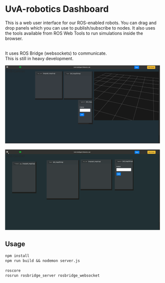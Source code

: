 UvA-robotics Dashboard
======
This is a web user interface for our ROS-enabled robots. You can drag and drop panels which you can use to publish/subscribe to nodes. It also uses the tools available from ROS Web Tools to run simulations inside the browser.</br></br>

It uses ROS Bridge (websockets) to communicate.</br>
This is still in heavy development.

<img src="dashboard.png"/>
</br></br>

<img src="dashboard-anim.gif"/>

## Usage
```
npm install
npm run build && nodemon server.js

roscore
rosrun rosbridge_server rosbridge_websocket
```
